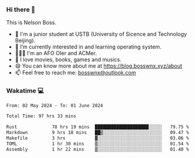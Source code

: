 ### Hi there 👋

<!--
**bosswnx/bosswnx** is a ✨ _special_ ✨ repository because its `README.md` (this file) appears on your GitHub profile.

Here are some ideas to get you started:

- 🔭 I’m currently working on ...
- 🌱 I’m currently learning ...
- 👯 I’m looking to collaborate on ...
- 🤔 I’m looking for help with ...
- 💬 Ask me about ...
- 📫 How to reach me: ...
- 😄 Pronouns: ...
- ⚡ Fun fact: ...
-->

This is Nelson Boss.

- 🏫 I'm a junior student at USTB (University of Sicence and Technology Beijing).
- 🌱 I’m currently interested in and learning operating system.
- 🧑🏻‍💻 I'm an AFO OIer and ACMer.
- 🥰 I love movies, books, games and musics.
- 😄 You can know more about me at https://blog.bosswnx.xyz/about
- 📫 Feel free to reach me: bosswnx@outlook.com

### Wakatime 💻

<!--START_SECTION:waka-->

```txt
From: 02 May 2024 - To: 01 June 2024

Total Time: 97 hrs 33 mins

Rust             78 hrs 19 mins  ████████████████████░░░░░   79.75 %
Markdown         9 hrs 18 mins   ██▒░░░░░░░░░░░░░░░░░░░░░░   09.47 %
Makefile         3 hrs           ▓░░░░░░░░░░░░░░░░░░░░░░░░   03.06 %
TOML             1 hr 30 mins    ▒░░░░░░░░░░░░░░░░░░░░░░░░   01.54 %
Assembly         1 hr 22 mins    ▒░░░░░░░░░░░░░░░░░░░░░░░░   01.40 %
```

<!--END_SECTION:waka-->
